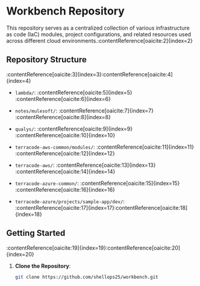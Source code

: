 # Workbench Repository

This repository serves as a centralized collection of various infrastructure as code (IaC) modules, project configurations, and related resources used across different cloud environments.&#8203;:contentReference[oaicite:2]{index=2}

## Repository Structure

:contentReference[oaicite:3]{index=3}&#8203;:contentReference[oaicite:4]{index=4}

- `lambda/`: :contentReference[oaicite:5]{index=5}&#8203;:contentReference[oaicite:6]{index=6}

- `notes/mulesoft/`: :contentReference[oaicite:7]{index=7}&#8203;:contentReference[oaicite:8]{index=8}

- `qualys/`: :contentReference[oaicite:9]{index=9}&#8203;:contentReference[oaicite:10]{index=10}

- `terracode-aws-common/modules/`: :contentReference[oaicite:11]{index=11}&#8203;:contentReference[oaicite:12]{index=12}

- `terracode-aws/`: :contentReference[oaicite:13]{index=13}&#8203;:contentReference[oaicite:14]{index=14}

- `terracode-azure-common/`: :contentReference[oaicite:15]{index=15}&#8203;:contentReference[oaicite:16]{index=16}

- `terracode-azure/projects/sample-app/dev/`: :contentReference[oaicite:17]{index=17}&#8203;:contentReference[oaicite:18]{index=18}

## Getting Started

:contentReference[oaicite:19]{index=19}&#8203;:contentReference[oaicite:20]{index=20}

1. **Clone the Repository**:

   ```bash
   git clone https://github.com/shellops25/workbench.git
